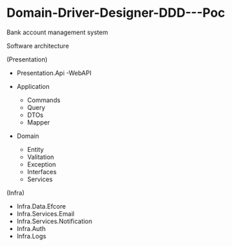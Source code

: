 # Domain-Driver-Designer-DDD---Poc
 Bank account management system


Software architecture

(Presentation)
- Presentation.Api
   -WebAPI
      
- Application
   - Commands
   - Query
   - DTOs
   - Mapper
- Domain 
   - Entity
   - Valitation
   - Exception
   - Interfaces
   - Services

(Infra)
- Infra.Data.Efcore
- Infra.Services.Email
- Infra.Services.Notification
- Infra.Auth 
- Infra.Logs
